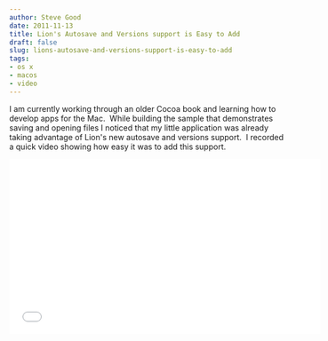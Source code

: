 ```yaml
---
author: Steve Good
date: 2011-11-13
title: Lion's Autosave and Versions support is Easy to Add
draft: false
slug: lions-autosave-and-versions-support-is-easy-to-add
tags:
- os x
- macos
- video
---
```


I am currently working through an older Cocoa book and learning how to develop apps for the Mac.  While building the sample that demonstrates saving and opening files I noticed that my little application was already taking advantage of Lion's new autosave and versions support.  I recorded a quick video showing how easy it was to add this support.

<iframe width="560" height="315" src="//www.youtube.com/embed/6ooPhyBmjlE" frameborder="0" allowfullscreen></iframe>
